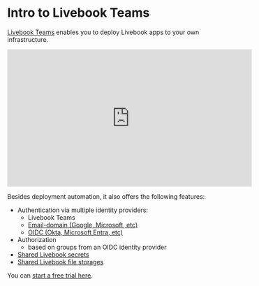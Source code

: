 # Intro to Livebook Teams

[Livebook Teams](https://livebook.dev/teams/?ref=docs) enables you to deploy Livebook apps to your own infrastructure.

<iframe width="560" height="315" src="https://www.youtube-nocookie.com/embed/lwLx5beXxsg?si=husANqYhTc3rXAZS" title="YouTube video player" frameborder="0" allow="accelerometer; autoplay; clipboard-write; encrypted-media; gyroscope; picture-in-picture; web-share" referrerpolicy="strict-origin-when-cross-origin" allowfullscreen></iframe>

Besides deployment automation, it also offers the following features:

- Authentication via multiple identity providers:
	- Livebook Teams
	- [Email-domain (Google, Microsoft, etc)](email_domain.md)
	- [OIDC (Okta, Microsoft Entra, etc)](oidc_sso.md)
- Authorization
	- based on groups from an OIDC identity provider
- [Shared Livebook secrets](shared_secrets.md)
- [Shared Livebook file storages](shared_file_storages.md)

You can [start a free trial here](https://livebook.dev/teams/?ref=docs).
